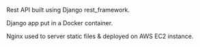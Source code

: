 

Rest API built using Django rest_framework. 

Django app put in a Docker container.

Nginx used to server static files & deployed on AWS EC2 instance. 



